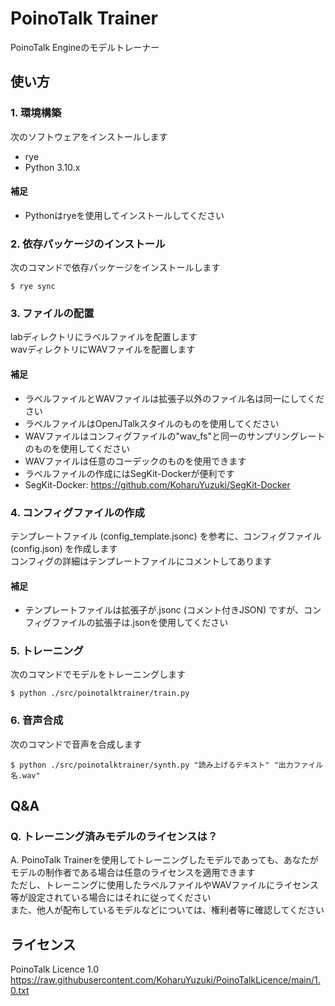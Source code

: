 # PoinoTalk Trainer
PoinoTalk Engineのモデルトレーナー

## 使い方

### 1. 環境構築
次のソフトウェアをインストールします  
- rye
- Python 3.10.x

#### 補足
- Pythonはryeを使用してインストールしてください

### 2. 依存パッケージのインストール
次のコマンドで依存パッケージをインストールします  
```
$ rye sync
```

### 3. ファイルの配置
labディレクトリにラベルファイルを配置します  
wavディレクトリにWAVファイルを配置します  

#### 補足
- ラベルファイルとWAVファイルは拡張子以外のファイル名は同一にしてください
- ラベルファイルはOpenJTalkスタイルのものを使用してください
- WAVファイルはコンフィグファイルの"wav_fs"と同一のサンプリングレートのものを使用してください
- WAVファイルは任意のコーデックのものを使用できます
- ラベルファイルの作成にはSegKit-Dockerが便利です
- SegKit-Docker: https://github.com/KoharuYuzuki/SegKit-Docker

### 4. コンフィグファイルの作成
テンプレートファイル (config_template.jsonc) を参考に、コンフィグファイル (config.json) を作成します  
コンフィグの詳細はテンプレートファイルにコメントしてあります  

#### 補足
- テンプレートファイルは拡張子が.jsonc (コメント付きJSON) ですが、コンフィグファイルの拡張子は.jsonを使用してください

### 5. トレーニング
次のコマンドでモデルをトレーニングします  
```
$ python ./src/poinotalktrainer/train.py
```

### 6. 音声合成
次のコマンドで音声を合成します  
```
$ python ./src/poinotalktrainer/synth.py "読み上げるテキスト" "出力ファイル名.wav"
```

## Q&A

### Q. トレーニング済みモデルのライセンスは？
A. PoinoTalk Trainerを使用してトレーニングしたモデルであっても、あなたがモデルの制作者である場合は任意のライセンスを適用できます  
ただし、トレーニングに使用したラベルファイルやWAVファイルにライセンス等が設定されている場合にはそれに従ってください  
また、他人が配布しているモデルなどについては、権利者等に確認してください  

## ライセンス
PoinoTalk Licence 1.0  
https://raw.githubusercontent.com/KoharuYuzuki/PoinoTalkLicence/main/1.0.txt  

